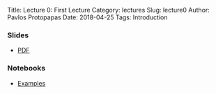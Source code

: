 Title: Lecture 0: First Lecture
Category: lectures
Slug: lecture0
Author: Pavlos Protopapas
Date: 2018-04-25
Tags: Introduction


### Slides

- [PDF]({attach}presentation/Lecture0_Introduction.pdf)


### Notebooks

- [Examples]({filename}notes/Lecture0_Notebook.ipynb)

